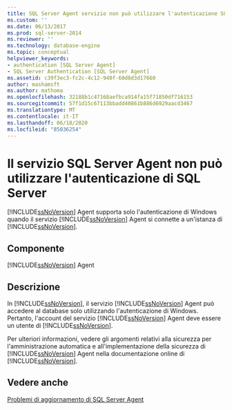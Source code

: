 ```yaml
---
title: SQL Server Agent servizio non può utilizzare l'autenticazione SQL Server | Microsoft Docs
ms.custom: ''
ms.date: 06/13/2017
ms.prod: sql-server-2014
ms.reviewer: ''
ms.technology: database-engine
ms.topic: conceptual
helpviewer_keywords:
- authentication [SQL Server Agent]
- SQL Server Authentication [SQL Server Agent]
ms.assetid: c39f3ec3-fc2c-4c12-940f-60d8d3d17660
author: mashamsft
ms.author: mathoma
ms.openlocfilehash: 32188b1c47168aefbca914fa15f71850df716153
ms.sourcegitcommit: 57f1d15c67113bbadd40861b886d6929aacd3467
ms.translationtype: MT
ms.contentlocale: it-IT
ms.lasthandoff: 06/18/2020
ms.locfileid: "85036254"
---
```

# <a name="sql-server-agent-service-cannot-use-sql-server-authentication"></a>Il servizio SQL Server Agent non può utilizzare l'autenticazione di SQL Server
  [!INCLUDE[ssNoVersion](../../includes/ssnoversion-md.md)] Agent supporta solo l'autenticazione di Windows quando il servizio [!INCLUDE[ssNoVersion](../../includes/ssnoversion-md.md)] Agent si connette a un'istanza di [!INCLUDE[ssNoVersion](../../includes/ssnoversion-md.md)].  
  
## <a name="component"></a>Componente  
 [!INCLUDE[ssNoVersion](../../includes/ssnoversion-md.md)] Agent  
  
## <a name="description"></a>Descrizione  
 In [!INCLUDE[ssNoVersion](../../includes/ssnoversion-md.md)], il servizio [!INCLUDE[ssNoVersion](../../includes/ssnoversion-md.md)] Agent può accedere al database solo utilizzando l'autenticazione di Windows. Pertanto, l'account del servizio [!INCLUDE[ssNoVersion](../../includes/ssnoversion-md.md)] Agent deve essere un utente di [!INCLUDE[ssNoVersion](../../includes/ssnoversion-md.md)].  
  
 Per ulteriori informazioni, vedere gli argomenti relativi alla sicurezza per l'amministrazione automatica e all'implementazione della sicurezza di [!INCLUDE[ssNoVersion](../../includes/ssnoversion-md.md)] Agent nella documentazione online di [!INCLUDE[ssNoVersion](../../includes/ssnoversion-md.md)].  
  
## <a name="see-also"></a>Vedere anche  
 [Problemi di aggiornamento di SQL Server Agent](../../../2014/sql-server/install/sql-server-agent-upgrade-issues.md)  
  
  
